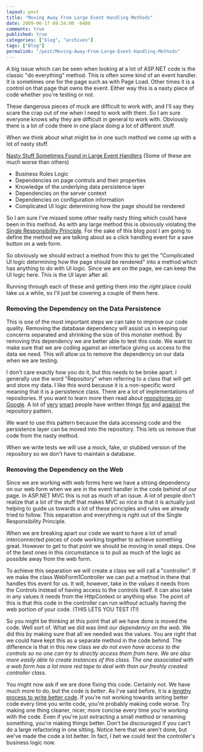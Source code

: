 ```yaml
---
layout: post
title: "Moving Away From Large Event Handling Methods"
date: 2009-06-17 09:34:00 -0400
comments: true
published: true
categories: ["blog", "archives"]
tags: ["Blog"]
permalink: "/post/Moving-Away-From-Large-Event-Handling-Methods"
---
```

<!-- more -->

<p>A big issue which can be seen when looking at a lot of ASP.NET code is the classic "do everything" method. This is often some kind of an event handler. It is sometimes one for the page such as with Page Load. Other times it is a control on that page that owns the event. Either way this is a nasty piece of code whether you're testing or not.</p>
<p>These dangerous pieces of muck are difficult to work with, and I'll say they scare the crap out of me when I need to work with them. So I am sure everyone knows why they are difficult in general to work with. Obviously there is a lot of code there in one place doing a lot of different stuff.</p>
<p>When we think about what might be in one such method we come up with a lot of nasty stuff.</p>
<p><span style="text-decoration: underline;">Nasty Stuff Sometimes Found in Large Event Handlers</span> (Some of these are much worse than others)</p>
<ul>
<li>Business Rules Logic</li>
<li>Dependencies on page controls and their properties</li>
<li>Knowledge of the underlying data persistence layer</li>
<li>Dependencies on the server context</li>
<li>Dependencies on configuration information</li>
<li>Complicated UI logic determining how the page should be rendered</li>
</ul>
<p>So I am sure I've missed some other really nasty thing which could have been in this method. As with any large method this is obviously violating the <a href="http://en.wikipedia.org/wiki/Single_responsibility_principle" target="_blank">Single Responsibility Principle</a>. For the sake of this blog post I am going to define the method we are talking about as a click handling event for a save button on a web form.</p>
<p>So obviously we should extract a method from this to get the "Complicated UI logic determining how the page should be rendered" into a method which has anything to do with UI logic. Since we are on the page, we can keep the UI logic here. This is the UI layer after all.</p>
<p>Running through each of these and getting them into the <em>right</em> place could take us a while, so I'll just be covering a couple of them here.</p>
<h3>Removing the Dependency on the Data Persistence</h3>
<p>This is one of the most important steps we can take to improve our code quality. Removing the database dependency will assist us in keeping our concerns separated and shrinking the size of this monster method. By removing this dependency we are better able to test this code. We want to make sure that we are coding against an interface giving us access to the data we need. This will allow us to remove the dependency on our data when we are testing.</p>
<p>I don't care exactly how you do it, but this needs to be broke apart. I generally use the word "Repository" when referring to a class that will get and store my data. I like this word because it is a non-specific word meaning that it is a persistence class. There are a lot of implementations of repositories. If you want to learn more then read about <a href="http://lmgtfy.com/?q=repository+pattern" target="_blank">repositories on Google</a>. A lot of <a href="http://ayende.com/Blog/Default.aspx" target="_blank">very</a> <a href="http://martinfowler.com/" target="_blank">smart</a> people have written things <a href="http://www.martinfowler.com/eaaCatalog/repository.html" target="_blank">for</a> and <a href="http://ayende.com/Blog/archive/2009/04/17/repository-is-the-new-singleton.aspx" target="_blank">against</a> the repository pattern.</p>
<p>We want to use this pattern because the data accessing code and the persistence layer can be moved into the repository. This lets us remove that code from the nasty method.</p>
<p>When we write tests we will use a mock, fake, or stubbed version of the repository so we don't have to maintain a database.</p>
<h3>Removing the Dependency on the Web</h3>
<p>Since we are working with web forms here we have a strong dependency on our web form when we are in the event handler in the code behind of our page. In ASP.NET MVC this is not as much of an issue. A lot of people don't realize that a lot of the stuff that makes MVC so nice is that it is actually just helping to guide us towards a lot of these principles and rules we already tried to follow. This separation and everything is right out of the Single Responsibility Principle.</p>
<p>When we are breaking apart our code we want to have a lot of small interconnected pieces of code working together to achieve something great. However to get to that point we should be moving in small steps. One of the best ones in this circumstance is to pull as much of the logic as possible away from the web form.</p>
<p>To achieve this separation we will create a class we will call a "controller". If we make the class WebForm1Controller we can put a method in there that handles this event for us. It will, however, take in the <em>values</em> it needs from the Controls instead of having access to the controls itself. It can also take in any values it needs from the HttpContext or anything else. The point of this is that this code in the controller can run <em>without</em> actually having the web portion of your code. (THIS LETS YOU TEST IT!)</p>
<p>So you might be thinking at this point that all we have done is moved the code. Well sort of. What we did was <em>limit our dependency on the web.</em> We did this by making sure that all we needed was the values. You are right that we could have kept this as a separate method in the code behind. The difference is that in this new class <em>we do not even have access to the controls so no one can try to directly access them from here. We are also more easily able to create instances of this class. The one associated with a web form has a lot more red tape to deal with than our freshly created controller class.</em></p>
<p>You might now ask if we are done fixing this code. Certainly not. We have much more to do, but the code is <em>better</em>. As I've said before, it is a <a href="http://brendan.enrick.com/blog/writing-clean-code-is-a-process/" target="_blank">lengthy process to write better code</a>. If you're not working towards writing better code every time you write code, you're probably making code worse. Try making one thing cleaner, nicer, more concise every time you're working with the code. Even if you're just extracting a small method or renaming something, you're making things better. Don't be discouraged if you can't do a large refactoring in one sitting. Notice here that we aren't done, but we've made the code a lot better. In fact, I bet we could test the controller's business logic now.</p>
